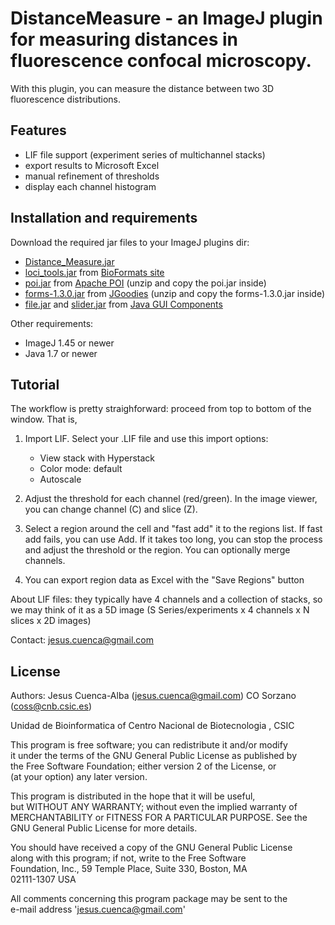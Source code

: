 DistanceMeasure - an ImageJ plugin for measuring distances in fluorescence confocal microscopy.
===============================================================================================

With this plugin, you can measure the distance between two 3D fluorescence distributions.

Features
--------

- LIF file support (experiment series of multichannel stacks)
- export results to Microsoft Excel
- manual refinement of thresholds
- display each channel histogram

Installation and requirements
-----------------------------

Download the required jar files to your ImageJ plugins dir:

- [Distance_Measure.jar](https://github.com/tranquilinho/DistanceMeasure/raw/master/jar/Distance_Measure.jar)
- [loci_tools.jar](http://downloads.openmicroscopy.org/bio-formats/4.3.2/loci_tools.jar) from [BioFormats site](http://loci.wisc.edu/bio-formats/downloads)
- [poi.jar](http://archive.apache.org/dist/poi/release/bin/poi-bin-3.8-20120326.zip) from [Apache POI](http://poi.apache.org/download.html) (unzip and copy the poi.jar inside)
- [forms-1.3.0.jar](http://www.jgoodies.com/download/libraries/forms/forms-1_3_0.zip) from [JGoodies](http://www.jgoodies.com/downloads/archive/) (unzip and copy the forms-1.3.0.jar inside) 
- [file.jar](https://github.com/tranquilinho/JavaGuiComponents/raw/master/jar/file.jar) and [slider.jar](https://github.com/tranquilinho/JavaGuiComponents/raw/master/jar/slider.jar) from [Java GUI Components](https://github.com/tranquilinho/JavaGuiComponents)

Other requirements:

- ImageJ 1.45 or newer
- Java 1.7 or newer
  

Tutorial
--------

The workflow is pretty straighforward: proceed from top to bottom of the window. That is,

1) Import LIF. Select your .LIF file and use this import options:
   - View stack with Hyperstack
   - Color mode: default
   - Autoscale
   
2) Adjust the threshold for each channel (red/green). In the image viewer, you can change channel (C) and slice (Z).


3) Select a region around the cell and "fast add" it to the regions list. If fast add fails, you can use Add. If it takes too long,
you can stop the process and adjust the threshold or the region. You can optionally merge channels.

4) You can export region data as Excel with the "Save Regions" button

About LIF files: they typically have 4 channels and a collection of stacks,
so we may think of it as a 5D image (S Series/experiments x 4 channels x N slices x 2D images)

Contact: jesus.cuenca@gmail.com

License
-------
                                                                                                            
  Authors:
	Jesus Cuenca-Alba (jesus.cuenca@gmail.com)
	CO Sorzano (coss@cnb.csic.es)               
                                                                                                            
  Unidad de  Bioinformatica of Centro Nacional de Biotecnologia , CSIC                                      
                                                                                                            
  This program is free software; you can redistribute it and/or modify                                      
  it under the terms of the GNU General Public License as published by                                      
  the Free Software Foundation; either version 2 of the License, or                                         
  (at your option) any later version.                                                                       
  
  This program is distributed in the hope that it will be useful,                                           
  but WITHOUT ANY WARRANTY; without even the implied warranty of                                            
  MERCHANTABILITY or FITNESS FOR A PARTICULAR PURPOSE.  See the                                             
  GNU General Public License for more details.                                                              
                                                                                                            
  You should have received a copy of the GNU General Public License                                         
  along with this program; if not, write to the Free Software                                               
  Foundation, Inc., 59 Temple Place, Suite 330, Boston, MA                                                  
  02111-1307  USA                                                                                           
                                                                                                            
   All comments concerning this program package may be sent to the                                          
   e-mail address 'jesus.cuenca@gmail.com'                                                                  
                                                                                                                                                                                                                                                                


